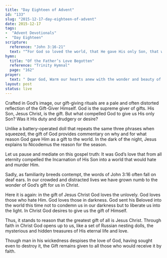 ```yaml
---
title: "Day Eighteen of Advent"
id: "133"
slug: "2015-12-17-day-eighteen-of-advent"
date: 2015-12-17
tags:
-  "Advent Devotionals"
-  "Day Eighteen"
scripture:
  reference: "John 3:16-21"
  text: "“For God so loved the world, that He gave His only Son, that whoever believes in Him should not perish but have eternal life. For God did not send His Son into the world to condemn the world, but in order that the world might be saved through Him. Whoever believes in Him is not condemned, but whoever does not believe is condemned already, because he has not believed in the name of the only Son of God. And this is the judgment: the light has come into the world, and people loved the darkness rather than the light because their deeds were evil. For everyone who does wicked things hates the light and does not come to the light, lest his deeds should be exposed. But whoever does what is true comes to the light, so that it may be clearly seen that his deeds have been carried out in God.”"
hymn:
  title: "Of the Father’s Love Begotten"
  reference: "Trinity Hymnal"
  page: "162"
prayer:
  text: " Dear God, Warm our hearts anew with the wonder and beauty of Your love for us in Christ. May we receive Him again today like a child, with empty and eager hands. Amen."
layout: post
status: live
---
```


Crafted in God’s image, our gift-giving rituals are a pale and often distorted reflection of the Gift-Giver Himself. God is the supreme giver of gifts. His Son, Jesus Christ, is the gift. But what compelled God to give us His only Son? Was it His duty and drudgery or desire?

Unlike a battery-operated doll that repeats the same three phrases when squeezed, the gift of God provides commentary on why and for what reason God gave Him as a gift to the world. In the dark of the night, Jesus explains to Nicodemus the reason for the season.

Let us pause and mediate on this gospel truth: It was God’s love that from all eternity compelled the Incarnation of His Son into a world that would hate and murder Him.

Sadly, as familiarity breeds contempt, the words of John 3:16 often fall on deaf ears. In our crowded and distracted lives we have grown numb to the wonder of God’s gift for us in Christ.

Here it is again: in the gift of Jesus Christ God loves the unlovely. God loves those who hate Him. God loves those in darkness. God sent his Beloved into the world this time not to condemn us in our darkness but to liberate us into the light. In Christ God desires to give us the gift of Himself.

Thus, it stands to reason that the greatest gift of all is Jesus Christ. Through faith in Christ God opens up to us, like a set of Russian nesting dolls, the mysterious and hidden treasures of His eternal life and love.

Though man in his wickedness despises the love of God, having sought even to destroy it, the Gift remains given to all those who would receive it by faith.
